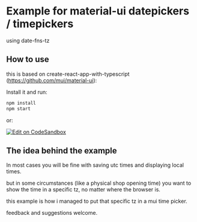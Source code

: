 # Example for material-ui datepickers / timepickers

using date-fns-tz

## How to use

this is based on create-react-app-with-typescript (https://github.com/mui/material-ui):

Install it and run:

```sh
npm install
npm start
```

or:

<!-- #default-branch-switch -->

[![Edit on CodeSandbox](https://codesandbox.io/static/img/play-codesandbox.svg)](https://codesandbox.io/s/mui-datepicker-example-different-timezone-rhf-ylz7y1)

<!-- #default-branch-switch -->

## The idea behind the example

In most cases you will be fine with saving utc times and displaying local times.

but in some circumstances (like a physical shop opening time) you want to show the time in a specific tz, no matter where the browser is.

this example is how i managed to put that specific tz in a mui time picker.

feedback and suggestions welcome.
